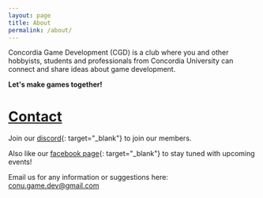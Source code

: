 ```yaml
---
layout: page
title: About
permalink: /about/
---
```


Concordia Game Development (CGD) is a club where you and other hobbyists, students and professionals from Concordia University can connect and share ideas about game development.

**Let's make games together!**

<h1><u>Contact</u></h1>

Join our [discord](https://discord.gg/9mY7BVK){: target="_blank"} to join our members. 

Also like our [facebook page](https://www.facebook.com/concordiagamedev){: target="_blank"} to stay tuned with upcoming events! 

Email us for any information or suggestions here: <a href="mailto:conu.game.dev@gmail.com">conu.game.dev@gmail.com</a>